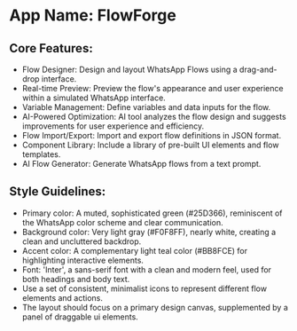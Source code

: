 # **App Name**: FlowForge

## Core Features:

- Flow Designer: Design and layout WhatsApp Flows using a drag-and-drop interface.
- Real-time Preview: Preview the flow's appearance and user experience within a simulated WhatsApp interface.
- Variable Management: Define variables and data inputs for the flow.
- AI-Powered Optimization: AI tool analyzes the flow design and suggests improvements for user experience and efficiency.
- Flow Import/Export: Import and export flow definitions in JSON format.
- Component Library: Include a library of pre-built UI elements and flow templates.
- AI Flow Generator: Generate WhatsApp flows from a text prompt.

## Style Guidelines:

- Primary color: A muted, sophisticated green (#25D366), reminiscent of the WhatsApp color scheme and clear communication.
- Background color: Very light gray (#F0F8FF), nearly white, creating a clean and uncluttered backdrop.
- Accent color: A complementary light teal color (#BB8FCE) for highlighting interactive elements.
- Font: 'Inter', a sans-serif font with a clean and modern feel, used for both headings and body text.
- Use a set of consistent, minimalist icons to represent different flow elements and actions.
- The layout should focus on a primary design canvas, supplemented by a panel of draggable ui elements.